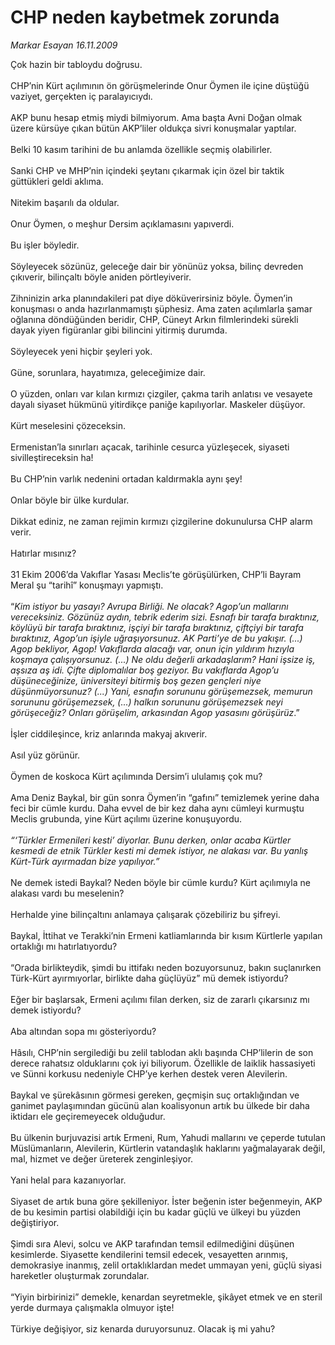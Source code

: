 # CHP neden kaybetmek zorunda

*Markar Esayan 16.11.2009*

<div class="taraf_structure_2col_1zq">
<div class="margen_n">



 <p>Çok hazin bir tabloydu doğrusu. <br/><br/>CHP’nin Kürt açılımının ön görüşmelerinde Onur Öymen ile içine düştüğü vaziyet, gerçekten iç paralayıcıydı. <br/><br/>AKP bunu hesap etmiş miydi bilmiyorum. Ama başta Avni Doğan olmak üzere kürsüye çıkan bütün AKP’liler oldukça sivri konuşmalar yaptılar. <br/><br/>Belki 10 kasım tarihini de bu anlamda özellikle seçmiş olabilirler. <br/><br/>Sanki CHP ve MHP’nin içindeki şeytanı çıkarmak için özel bir taktik güttükleri geldi aklıma. <br/><br/>Nitekim başarılı da oldular. <br/><br/>Onur Öymen, o meşhur Dersim açıklamasını yapıverdi. <br/><br/>Bu işler böyledir. <br/><br/>Söyleyecek sözünüz, geleceğe dair bir yönünüz yoksa, bilinç devreden çıkıverir, bilinçaltı böyle aniden pörtleyiverir. <br/><br/>Zihninizin arka planındakileri pat diye döküverirsiniz böyle. Öymen’in konuşması o anda hazırlanmamıştı şüphesiz. Ama zaten açılımlarla şamar oğlanına döndüğünden beridir, CHP, Cüneyt Arkın filmlerindeki sürekli dayak yiyen figüranlar gibi bilincini yitirmiş durumda. <br/><br/>Söyleyecek yeni hiçbir şeyleri yok. <br/><br/>Güne, sorunlara, hayatımıza, geleceğimize dair. <br/><br/>O yüzden, onları var kılan kırmızı çizgiler, çakma tarih anlatısı ve vesayete dayalı siyaset hükmünü yitirdikçe paniğe kapılıyorlar. Maskeler düşüyor. <br/><br/>Kürt meselesini çözeceksin. <br/><br/>Ermenistan’la sınırları açacak, tarihinle cesurca yüzleşecek, siyaseti sivilleştireceksin ha! <br/><br/>Bu CHP’nin varlık nedenini ortadan kaldırmakla aynı şey! <br/><br/>Onlar böyle bir ülke kurdular. <br/><br/>Dikkat ediniz, ne zaman rejimin kırmızı çizgilerine dokunulursa CHP alarm verir. <br/><br/>Hatırlar mısınız? <br/><br/>31 Ekim 2006’da Vakıflar Yasası Meclis’te görüşülürken, CHP’li Bayram Meral şu “tarihî” konuşmayı yapmıştı. <br/><br/>“<i>Kim istiyor bu yasayı? Avrupa Birliği. Ne olacak? Agop’un mallarını vereceksiniz. Gözünüz aydın, tebrik ederim sizi. Esnafı bir tarafa bıraktınız, köylüyü bir tarafa bıraktınız, işçiyi bir tarafa bıraktınız, çiftçiyi bir tarafa bıraktınız, Agop’un işiyle uğraşıyorsunuz. AK Parti’ye de bu yakışır. (...) Agop bekliyor, Agop! Vakıflarda alacağı var, onun için yıldırım hızıyla koşmaya çalışıyorsunuz. (...) Ne oldu değerli arkadaşlarım? Hani işsize iş, aşsıza aş idi. Çifte diplomalılar boş geziyor. Bu vakıflarda Agop’u düşüneceğinize, üniversiteyi bitirmiş boş gezen gençleri niye düşünmüyorsunuz? (...) Yani, esnafın sorununu görüşemezsek, memurun sorununu görüşemezsek, (...) halkın sorununu görüşemezsek neyi görüşeceğiz? Onları görüşelim, arkasından Agop yasasını görüşürüz</i>.” <br/><br/>İşler ciddileşince, kriz anlarında makyaj akıverir. <br/><br/>Asıl yüz görünür. <br/><br/>Öymen de koskoca Kürt açılımında Dersim’i ululamış çok mu? <br/><br/>Ama Deniz Baykal, bir gün sonra Öymen’in “gafını” temizlemek yerine daha feci bir cümle kurdu. Daha evvel de bir kez daha aynı cümleyi kurmuştu Meclis grubunda, yine Kürt açılımı üzerine konuşuyordu.<i> <br/><br/>“‘Türkler Ermenileri kesti’ diyorlar. Bunu derken, onlar acaba Kürtler kesmedi de etnik Türkler kesti mi demek istiyor, ne alakası var. Bu yanlış Kürt-Türk ayırmadan bize yapılıyor.”</i> <br/><br/>Ne demek istedi Baykal? Neden böyle bir cümle kurdu? Kürt açılımıyla ne alakası vardı bu meselenin? <br/><br/>Herhalde yine bilinçaltını anlamaya çalışarak çözebiliriz bu şifreyi. <br/><br/>Baykal, İttihat ve Terakki’nin Ermeni katliamlarında bir kısım Kürtlerle yapılan ortaklığı mı hatırlatıyordu? <br/><br/>“Orada birlikteydik, şimdi bu ittifakı neden bozuyorsunuz, bakın suçlanırken Türk-Kürt ayırmıyorlar, birlikte daha güçlüyüz” mü demek istiyordu? <br/><br/>Eğer bir başlarsak, Ermeni açılımı filan derken, siz de zararlı çıkarsınız mı demek istiyordu? <br/><br/>Aba altından sopa mı gösteriyordu? <br/><br/>Hâsılı, CHP’nin sergilediği bu zelil tablodan aklı başında CHP’lilerin de son derece rahatsız olduklarını çok iyi biliyorum. Özellikle de laiklik hassasiyeti ve Sünni korkusu nedeniyle CHP’ye kerhen destek veren Alevilerin. <br/><br/>Baykal ve şürekâsının görmesi gereken, geçmişin suç ortaklığından ve ganimet paylaşımından gücünü alan koalisyonun artık bu ülkede bir daha iktidarı ele geçiremeyecek olduğudur. <br/><br/>Bu ülkenin burjuvazisi artık Ermeni, Rum, Yahudi mallarını ve çeperde tutulan Müslümanların, Alevilerin, Kürtlerin vatandaşlık haklarını yağmalayarak değil, mal, hizmet ve değer üreterek zenginleşiyor. <br/><br/>Yani helal para kazanıyorlar. <br/><br/>Siyaset de artık buna göre şekilleniyor. İster beğenin ister beğenmeyin, AKP de bu kesimin partisi olabildiği için bu kadar güçlü ve ülkeyi bu yüzden değiştiriyor. <br/><br/>Şimdi sıra Alevi, solcu ve AKP tarafından temsil edilmediğini düşünen kesimlerde. Siyasette kendilerini temsil edecek, vesayetten arınmış, demokrasiye inanmış, zelil ortaklıklardan medet ummayan yeni, güçlü siyasi hareketler oluşturmak zorundalar. <br/><br/>“Yiyin birbirinizi” demekle, kenardan seyretmekle, şikâyet etmek ve en steril yerde durmaya çalışmakla olmuyor işte! <br/><br/>Türkiye değişiyor, siz kenarda duruyorsunuz. Olacak iş mi yahu?</p>
<br/>
<br/>
<br/>



<br/>


<div id="taraf_not">
</div>

</div>


</div>
